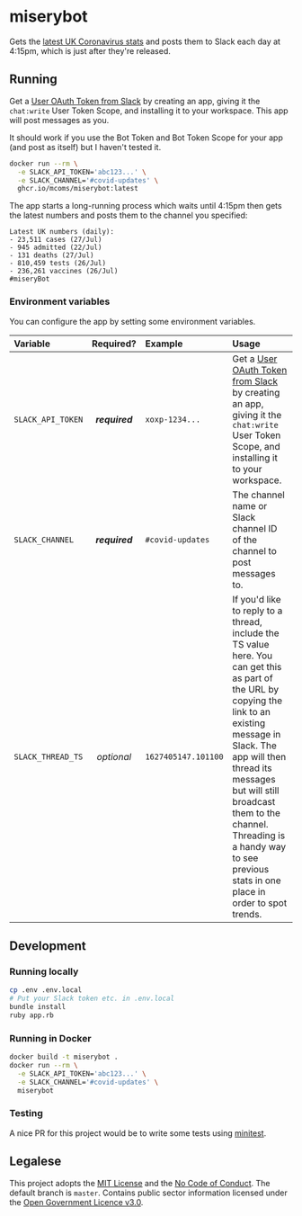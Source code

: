 # miserybot

Gets the [latest UK Coronavirus stats](https://coronavirus.data.gov.uk/) and posts them to Slack each day at 4:15pm, which is just after they're released.

## Running

Get a [User OAuth Token from Slack](https://api.slack.com/apps) by creating an app, giving it the `chat:write` User Token Scope, and installing it to your workspace. This app will post messages as you.

It should work if you use the Bot Token and Bot Token Scope for your app (and post as itself) but I haven't tested it.

```sh
docker run --rm \
  -e SLACK_API_TOKEN='abc123...' \
  -e SLACK_CHANNEL='#covid-updates' \
  ghcr.io/mcoms/miserybot:latest
```

The app starts a long-running process which waits until 4:15pm then gets the latest numbers and posts them to the channel you specified:

```
Latest UK numbers (daily):
- 23,511 cases (27/Jul)
- 945 admitted (22/Jul)
- 131 deaths (27/Jul)
- 810,459 tests (26/Jul)
- 236,261 vaccines (26/Jul)
#miseryBot
```

### Environment variables

You can configure the app by setting some environment variables.

| Variable | Required? | Example | Usage |
| :-- | :-: | :-- | :-- |
| `SLACK_API_TOKEN` | **_required_** | `xoxp-1234...` | Get a [User OAuth Token from Slack](https://api.slack.com/apps) by creating an app, giving it the `chat:write` User Token Scope, and installing it to your workspace. |
| `SLACK_CHANNEL` | **_required_** | `#covid-updates` | The channel name or Slack channel ID of the channel to post messages to. |
| `SLACK_THREAD_TS` | _optional_ | `1627405147.101100` | If you'd like to reply to a thread, include the TS value here. You can get this as part of the URL by copying the link to an existing message in Slack. The app will then thread its messages but will still broadcast them to the channel. Threading is a handy way to see previous stats in one place in order to spot trends. |

## Development

### Running locally

```sh
cp .env .env.local
# Put your Slack token etc. in .env.local
bundle install
ruby app.rb
```

### Running in Docker

```sh
docker build -t miserybot .
docker run --rm \
  -e SLACK_API_TOKEN='abc123...' \
  -e SLACK_CHANNEL='#covid-updates' \
  miserybot
```

### Testing

A nice PR for this project would be to write some tests using [minitest](https://github.com/seattlerb/minitest).

## Legalese

This project adopts the [MIT License](LICENSE) and the [No Code of Conduct](CODE_OF_CONDUCT.md). The default branch is `master`. Contains public sector information licensed under the [Open Government Licence v3.0](https://www.nationalarchives.gov.uk/doc/open-government-licence/version/3/).
